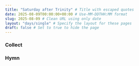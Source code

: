 ```yaml
---
title: "Saturday after Trinity" # Title with escaped quotes
date: 2025-08-09T00:00:00+00:00 # Use-MM-DDTHH:MM format
slug: 2025-08-09 # Clean URL using only date
layout: "days/single" # Specify the layout for these pages
draft: false # Set to true to hide the page
---
```


### Collect


### Hymn